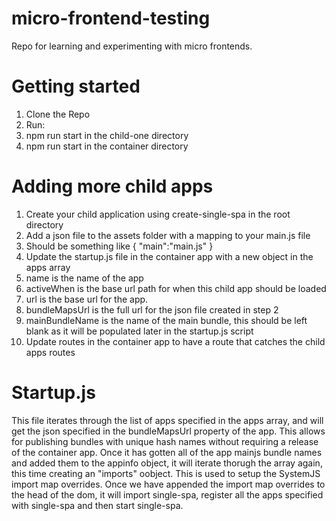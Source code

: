 # micro-frontend-testing
Repo for learning and experimenting with micro frontends. 

# Getting started
1. Clone the Repo
2. Run:
  1. npm run start in the child-one directory
  2. npm run start in the container directory

# Adding more child apps
1. Create your child application using create-single-spa in the root directory
2. Add a json file to the assets folder with a mapping to your main.js file
  1. Should be something like { "main":"main.js" } 
2. Update the startup.js file in the container app with a new object in the apps array
  1. name is the name of the app 
  2. activeWhen is the base url path for when this child app should be loaded
  3. url is the base url for the app.
  4. bundleMapsUrl is the full url for the json file created in step 2
  5. mainBundleName is the name of the main bundle, this should be left blank as it will be populated later in the startup.js script
3. Update routes in the container app to have a route that catches the child apps routes

# Startup.js
This file iterates through the list of apps specified in the apps array, and will get the json specified in the bundleMapsUrl property of the app. This allows for publishing bundles with unique hash names without requiring a release of the container app. Once it has gotten all of the app mainjs bundle names and added them to the appinfo object, it will iterate thorugh the array again, this time creating an "imports" oobject. This is used to setup the SystemJS import map overrides. Once we have appended the import map overrides to the head of the dom, it will import single-spa, register all the apps specified with single-spa and then start single-spa. 
